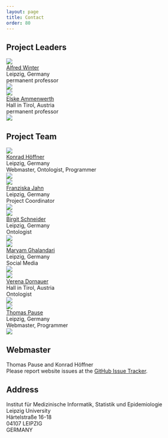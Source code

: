 ```yaml
---
layout: page
title: Contact
order: 80
---
```


## Project Leaders
<div class="teamGrid">
<img src="{{site.url}}{{ site.baseurl}}/public/winter.jpg">
<div class="inbox">
<a href="{{ site.links.winter}}">Alfred Winter</a><br>
Leipzig, Germany<br>
permanent professor<br>
</div>
<div class="inbox">
<a href="{{ site.links.imise }}"><img src="{{site.url}}{{site.baseurl}}/public/imise-logo.svg"></a>
</div>

<img src="{{site.url}}{{site.baseurl}}/public/ammenwerth.jpg">
<div class="inbox">
<a href="{{ site.links.ammenwerth }}">Elske Ammenwerth</a><br>
Hall in Tirol, Austria<br>
permanent professor<br>
</div>
<div class="inbox">
<a href="{{ site.links.umit }}"><img src="{{site.url}}{{site.baseurl}}/public/umit-logo.svg"></a>
</div>
</div>

## Project Team
<div class="teamGrid">
<img src="{{site.url}}{{ site.baseurl}}/public/hoeffner.jpg">
<div class="inbox">
<a href="{{ site.links.hoeffner}}">Konrad Höffner</a><br>
Leipzig, Germany<br>
Webmaster, Ontologist, Programmer<br>
</div>
<div class="inbox">
<a href="{{ site.links.imise }}"><img src="{{site.url}}{{site.baseurl}}/public/imise-logo.svg"></a>
</div>

<img src="{{site.url}}{{site.baseurl}}/public/jahn.jpg">
<div class="inbox">
<a href="{{ site.links.jahn }}">Franziska Jahn</a><br>
Leipzig, Germany<br>
Project Coordinator<br>
</div>
<div class="inbox">
<a href="{{ site.links.imise }}"><img src="{{site.url}}{{site.baseurl}}/public/imise-logo.svg"></a>
</div>

<img src="{{site.url}}{{ site.baseurl}}/public/schneider.jpg">
<div class="inbox">
<a href="{{ site.links.schneider }}">Birgit Schneider</a><br>
Leipzig, Germany<br>
Ontologist<br>
</div>
<div class="inbox">
<a href="{{ site.links.imise }}"><img src="{{site.url}}{{site.baseurl}}/public/imise-logo.svg"></a>
</div>

<img src="{{site.url}}{{ site.baseurl}}/public/ghalandari.jpg">
<div class="inbox">
<a href="{{ site.links.ghalandari }}">Maryam Ghalandari</a><br>
Leipzig, Germany<br>
Social Media<br>
</div>
<div class="inbox">
<a href="{{ site.links.imise }}"><img src="{{site.url}}{{site.baseurl}}/public/imise-logo.svg"></a>
</div>

<img src="{{site.url}}{{ site.baseurl}}/public/dornauer.jpg">
<div class="inbox">
<a href="{{ site.links.dornauer }}">Verena Dornauer</a><br>
Hall in Tirol, Austria<br>
Ontologist<br>
</div>
<div class="inbox">
<a href="{{ site.links.umit }}"><img src="{{site.url}}{{site.baseurl}}/public/umit-logo.svg"></a>
</div>

<img src="{{site.url}}{{ site.baseurl}}/public/pause.jpg">
<div class="inbox">
<a href="{{ site.links.pause }}">Thomas Pause</a><br>
Leipzig, Germany<br>
Webmaster, Programmer<br>
</div>
<div class="inbox">
<a href="{{ site.links.imise }}"><img src="{{site.url}}{{site.baseurl}}/public/imise-logo.svg"></a>
</div>

</div>

## Webmaster

Thomas Pause and Konrad Höffner<br>
Please report website issues at the <a href="https://github.com/hitontology/hitontology.eu/issues" target="_blank">GitHub Issue Tracker</a>.

## Address

Institut für Medizinische Informatik, Statistik und Epidemiologie<br>
Leipzig University<br>
Härtelstraße 16-18<br>
04107 LEIPZIG<br>
GERMANY
